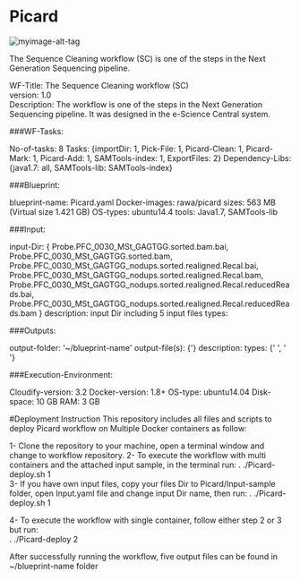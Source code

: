 # Picard
![myimage-alt-tag](https://github.com/WorkflowCenter-Repositories/Picard/raw/master/picard.png)

The Sequence Cleaning workflow (SC) is one of the steps in the Next Generation Sequencing pipeline.

  WF-Title: The Sequence Cleaning workflow (SC)  
  version: 1.0  
  Description: The workflow is one of the steps in the Next Generation Sequencing pipeline. It was designed in the e-Science Central system.

###WF-Tasks:

  No-of-tasks: 8
  Tasks: {importDir: 1, Pick-File: 1, Picard-Clean: 1, Picard-Mark: 1, Picard-Add: 1, SAMTools-index: 1, ExportFiles: 2}
  Dependency-Libs: {java1.7: all, SAMTools-lib: SAMTools-index} 

###Blueprint:

  blueprint-name: Picard.yaml
  Docker-images: rawa/picard 
  sizes: 563 MB (Virtual size 1.421 GB)
  OS-types: ubuntu14.4
  tools: Java1.7, SAMTools-lib

###Input:

  input-Dir:  {
  Probe.PFC_0030_MSt_GAGTGG.sorted.bam.bai, Probe.PFC_0030_MSt_GAGTGG.sorted.bam,                                                       Probe.PFC_0030_MSt_GAGTGG_nodups.sorted.realigned.Recal.bai,                                                
  Probe.PFC_0030_MSt_GAGTGG_nodups.sorted.realigned.Recal.bam,                                                                          Probe.PFC_0030_MSt_GAGTGG_nodups.sorted.realigned.Recal.reducedReads.bai,                                                             Probe.PFC_0030_MSt_GAGTGG_nodups.sorted.realigned.Recal.reducedReads.bam
              }
  description: input Dir including 5 input files
  types: 

###Outputs:

  output-folder: '~/blueprint-name'
  output-file(s): {'}
  description:
  types: {' ', ' '}

###Execution-Environment:

  Cloudify-version: 3.2
  Docker-version: 1.8+
  OS-type: ubuntu14.04
  Disk-space: 10 GB
  RAM: 3 GB

#Deployment Instruction
This repository includes all files and scripts to deploy Picard workflow on Multiple Docker containers as follow:

1- Clone the repository to your machine, open a terminal window and change to workflow repository.
2- To execute the workflow with multi containers and the attached input sample, in the terminal run: 
   . ./Picard-deploy.sh 1  
3- If you have own input files, copy your files Dir to Picard/Input-sample folder, open Input.yaml file and change input Dir name, then
   run: . ./Picard-deploy.sh 1

4- To execute the workflow with single container, follow either step 2 or 3 but run:  
   . ./Picard-deploy 2
  
After successfully running the workflow, five output files can be found in ~/blueprint-name folder

